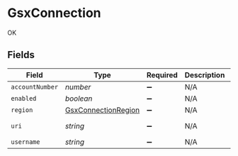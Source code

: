 # GsxConnection

OK


## Fields

| Field                                                             | Type                                                              | Required                                                          | Description                                                       | Example                                                           |
| ----------------------------------------------------------------- | ----------------------------------------------------------------- | ----------------------------------------------------------------- | ----------------------------------------------------------------- | ----------------------------------------------------------------- |
| `accountNumber`                                                   | *number*                                                          | :heavy_minus_sign:                                                | N/A                                                               | 123456                                                            |
| `enabled`                                                         | *boolean*                                                         | :heavy_minus_sign:                                                | N/A                                                               |                                                                   |
| `region`                                                          | [GsxConnectionRegion](../../models/shared/gsxconnectionregion.md) | :heavy_minus_sign:                                                | N/A                                                               |                                                                   |
| `uri`                                                             | *string*                                                          | :heavy_minus_sign:                                                | N/A                                                               | https://gsxws2.apple.com/gsx-ws/services/am/asp                   |
| `username`                                                        | *string*                                                          | :heavy_minus_sign:                                                | N/A                                                               | applegsx@company.com                                              |